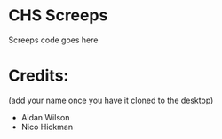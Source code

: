 # CHS Screeps

  Screeps code goes here

# Credits:
  (add your name once you have it cloned to the desktop)
- Aidan Wilson
- Nico Hickman  